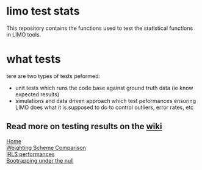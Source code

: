 # limo test stats

This repository contains the functions used to test the statistical functions in LIMO tools.

# what tests

tere are two types of tests peformed:  
- unit tests which runs the code base against ground truth data (ie know expected results)
- simulations and data driven approach which test peformances ensuring LIMO does what it is supposed to do to control outliers, error rates, etc 

## Read more on testing results on the [wiki](https://github.com/LIMO-EEG-Toolbox/limo_test_stats/wiki)

[Home](https://github.com/LIMO-EEG-Toolbox/limo_unit_testing/wiki)  
[Weighting Scheme Comparison](https://github.com/LIMO-EEG-Toolbox/limo_unit_testing/wiki/Weighting-Scheme-Comparison)  
[IRLS performances](https://github.com/LIMO-EEG-Toolbox/limo_unit_testing/wiki/IRLS-testing)  
[Bootrapping under the null](https://github.com/LIMO-EEG-Toolbox/limo_unit_testing/wiki/Bootstrapping-under-the-null)  
